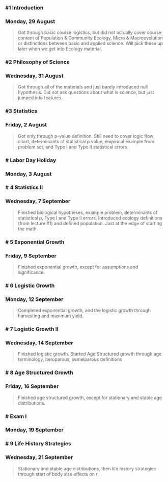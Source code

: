 ### \#1 Introduction 

### Monday, 29 August

> Got through basic course logistics, but did not actually cover course content of Population & Community Ecology, Micro & Macroevolution or distinctions between basic and applied science. Will pick these up later when we get into Ecology material.



### \#2 Philosophy of Science

### Wednesday, 31 August

> Got through all of the materials and just barely introduced null hypothesis. Did not ask questions about what is science, but just jumped into features.



### \#3 Statistics 

### Friday, 2 August 

> Got only through p-value definition. Still need to cover logic flow chart, determinants of statistical p value, empirical example from problem set, and Type I and Type II statistical errors.



### # Labor Day Holiday

### Monday, 3 August



### # 4 Statistics II

### Wednesday, 7 September

> Finished biological hypotheses, example problem, determinants of statistical p, Type I and Type II errors. Introduced ecology definitions (from lecture #1) and defined population. Just at the edge of starting the math.



### # 5 Exponential Growth

### Friday, 9 September

> Finished exponential growth, except for assumptions and significance.



### # 6 Logistic Growth 

### Monday, 12 September

> Completed exponential growth, and the logistic growth through harvesting and maximum yield.



### # 7 Logistic Growth II

### Wednesday, 14 September

> Finished logistic growth. Started Age Structured growth through age terminology, iteroparous, semelparous definitions



### # 8 Age Structured Growth

### Friday, 16 September

> Finished age structured growth, except for stationary and stable age distributions.



### # Exam I

### Monday, 19 September



### # 9 Life History Strategies

### Wednesday, 21 September

> Stationary and stable age distributions, then life history strategies through start of body size effects on r.



